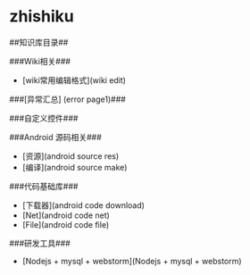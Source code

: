 # zhishiku
##知识库目录##

###Wiki相关###

- [wiki常用编辑格式](wiki edit)

###[异常汇总] (error page1)###


###自定义控件###


###Android 源码相关###

- [资源](android source res)
- [编译](android source make)

###代码基础库###

- [下载器](android code download)
- [Net](android code net)
- [File](android code file)

###研发工具###
- [Nodejs + mysql + webstorm](Nodejs + mysql + webstorm)
